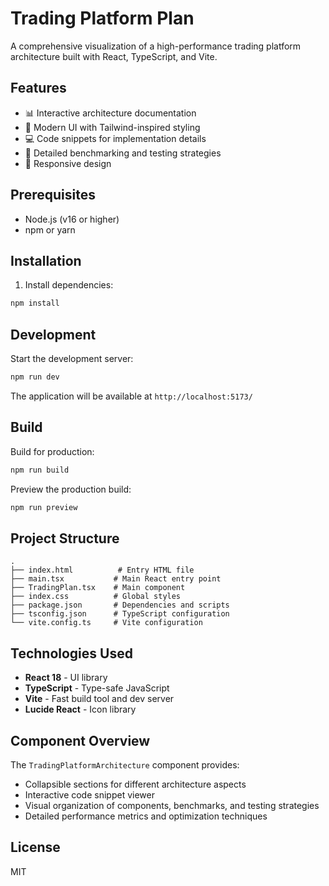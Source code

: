 # Trading Platform Plan

A comprehensive visualization of a high-performance trading platform architecture built with React, TypeScript, and Vite.

## Features

- 📊 Interactive architecture documentation
- 🎨 Modern UI with Tailwind-inspired styling
- 💻 Code snippets for implementation details
- 🔧 Detailed benchmarking and testing strategies
- 📱 Responsive design

## Prerequisites

- Node.js (v16 or higher)
- npm or yarn

## Installation

1. Install dependencies:

```bash
npm install
```

## Development

Start the development server:

```bash
npm run dev
```

The application will be available at `http://localhost:5173/`

## Build

Build for production:

```bash
npm run build
```

Preview the production build:

```bash
npm run preview
```

## Project Structure

```
.
├── index.html          # Entry HTML file
├── main.tsx           # Main React entry point
├── TradingPlan.tsx    # Main component
├── index.css          # Global styles
├── package.json       # Dependencies and scripts
├── tsconfig.json      # TypeScript configuration
└── vite.config.ts     # Vite configuration
```

## Technologies Used

- **React 18** - UI library
- **TypeScript** - Type-safe JavaScript
- **Vite** - Fast build tool and dev server
- **Lucide React** - Icon library

## Component Overview

The `TradingPlatformArchitecture` component provides:

- Collapsible sections for different architecture aspects
- Interactive code snippet viewer
- Visual organization of components, benchmarks, and testing strategies
- Detailed performance metrics and optimization techniques

## License

MIT
